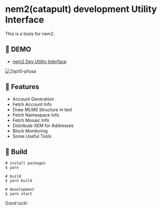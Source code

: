 # nem2(catapult) development Utility Interface

This is a tools for nem2.

## 🐗 DEMO

* [nem2 Dev Utility Interface](https://nem2-dev-ui.netlify.com/)

![2qct0-p1usa](https://user-images.githubusercontent.com/370508/50733297-75467e00-11ce-11e9-9ef4-5b1a7b4c002d.gif)

## 🔧 Features

* Account Generation
* Fetch Account Info
* Draw MLMS Structure in text
* Fetch Namespace Info
* Fetch Mosaic Info
* Distribute XEM for Addresses
* Block Monitoring
* Some Useful Tools

## 🔨 Build

```
# install packages
$ yarn

# build
$ yarn build

# development
$ yarn start
```

Good luck!
